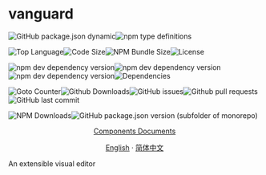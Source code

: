 # vanguard

![GitHub package.json dynamic](https://img.shields.io/github/package-json/keywords/peachest/vanguard)![npm type definitions](https://img.shields.io/npm/types/vanguard)

![Top Language](https://img.shields.io/github/languages/top/peachest/vanguard)![Code Size](https://img.shields.io/github/languages/code-size/peachest/vanguard)![NPM Bundle Size](https://img.shields.io/bundlephobia/min/vanguard?label=npm%20bundle%20size)![License](https://img.shields.io/github/license/peachest/vanguard)

![npm dev dependency version](https://img.shields.io/npm/dependency-version/vanguard/dev/eslint)![npm dev dependency version](https://img.shields.io/npm/dependency-version/vanguard/dev/rollup)![npm dev dependency version](https://img.shields.io/npm/dependency-version/vanguard/dev/typescript)![Dependencies](https://img.shields.io/librariesio/github/peachest/vanguard)

![Goto Counter](https://img.shields.io/github/search/peachest/vanguard/goto)![Github Downloads](https://img.shields.io/github/downloads/peachest/vanguard/total?label=github%20downloads)![GitHub issues](https://img.shields.io/github/issues/peachest/vanguard)![Github pull requests](https://img.shields.io/github/issues-pr/peachest/vanguard)![GitHub last commit](https://img.shields.io/github/last-commit/peachest/vanguard)

![NPM Downloads](https://img.shields.io/npm/dt/vanguard?label=npm%20downloads)![GitHub package.json version (subfolder of monorepo)](https://img.shields.io/github/package-json/v/peachest/vanguard?label=package%20version)

<p align="center">
    <a href="https://peachest.github.io/vanguard/">Components Documents</a>
</p>


<p align="center">
    <a href="README.md">English</a>
    ·
    <a href="README_zh-Hans.md">简体中文</a>
</p>

An extensible visual editor

